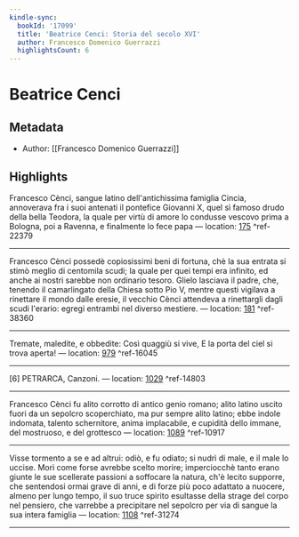 ```yaml
---
kindle-sync:
  bookId: '17099'
  title: 'Beatrice Cenci: Storia del secolo XVI'
  author: Francesco Domenico Guerrazzi
  highlightsCount: 6
---
```

# Beatrice Cenci
## Metadata
* Author: [[Francesco Domenico Guerrazzi]]

## Highlights
Francesco Cènci, sangue latino dell'antichissima famiglia Cincia, annoverava fra i suoi antenati il pontefice Giovanni X, quel sì famoso drudo della bella Teodora, la quale per virtù di amore lo condusse vescovo prima a Bologna, poi a Ravenna, e finalmente lo fece papa — location: [175]() ^ref-22379

---
Francesco Cènci possedè copiosissimi beni di fortuna, chè la sua entrata si stimò meglio di centomila scudi; la quale per quei tempi era infinito, ed anche ai nostri sarebbe non ordinario tesoro. Glielo lasciava il padre, che, tenendo il camarlingato della Chiesa sotto Pio V, mentre questi vigilava a rinettare il mondo dalle eresie, il vecchio Cènci attendeva a rinettargli dagli scudi l'erario: egregi entrambi nel diverso mestiere. — location: [181]() ^ref-38360

---
Tremate, maledite, e obbedite: Così quaggiù si vive, E la porta del ciel si trova aperta! — location: [979]() ^ref-16045

---
[6] PETRARCA, Canzoni. — location: [1029]() ^ref-14803

---
Francesco Cènci fu alito corrotto di antico genio romano; alito latino uscito fuori da un sepolcro scoperchiato, ma pur sempre alito latino; ebbe indole indomata, talento schernitore, anima implacabile, e cupidità dello immane, del mostruoso, e del grottesco — location: [1089]() ^ref-10917

---
Visse tormento a se e ad altrui: odiò, e fu odiato; si nudrì di male, e il male lo uccise. Morì come forse avrebbe scelto morire; imperciocchè tanto erano giunte le sue scellerate passioni a soffocare la natura, ch'è lecito supporre, che sentendosi ormai grave di anni, e di forze più poco adattato a nuocere, almeno per lungo tempo, il suo truce spirito esultasse della strage del corpo nel pensiero, che varrebbe a precipitare nel sepolcro per via di sangue la sua intera famiglia — location: [1108]() ^ref-31274

---
